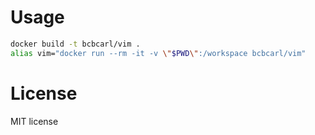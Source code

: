 # Usage
```bash
docker build -t bcbcarl/vim .
alias vim="docker run --rm -it -v \"$PWD\":/workspace bcbcarl/vim"
```

# License
MIT license
